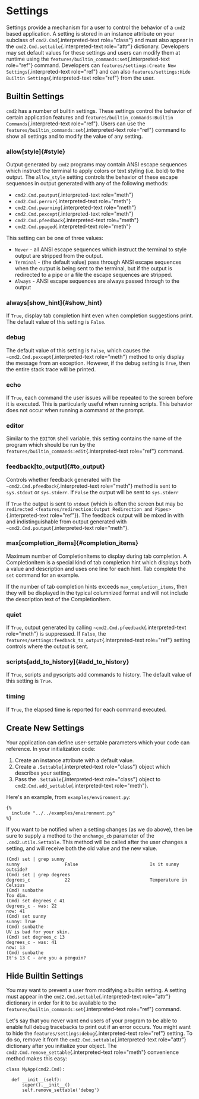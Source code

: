 # Settings

Settings provide a mechanism for a user to control the behavior of a `cmd2` based application. A setting is stored in an instance attribute on your subclass of `cmd2.Cmd`{.interpreted-text role="class"} and must also appear in the `cmd2.Cmd.settable`{.interpreted-text role="attr"} dictionary. Developers may set default values for these settings and users can modify them at runtime using the `features/builtin_commands:set`{.interpreted-text role="ref"} command. Developers can `features/settings:Create New Settings`{.interpreted-text role="ref"} and can also `features/settings:Hide Builtin Settings`{.interpreted-text role="ref"} from the user.

## Builtin Settings

`cmd2` has a number of builtin settings. These settings control the behavior of certain application features and `features/builtin_commands:Builtin
Commands`{.interpreted-text role="ref"}. Users can use the `features/builtin_commands:set`{.interpreted-text role="ref"} command to show all settings and to modify the value of any setting.

### allow[style]{#style}

Output generated by `cmd2` programs may contain ANSI escape sequences which instruct the terminal to apply colors or text styling (i.e. bold) to the output. The `allow_style` setting controls the behavior of these escape sequences in output generated with any of the following methods:

-   `cmd2.Cmd.poutput`{.interpreted-text role="meth"}
-   `cmd2.Cmd.perror`{.interpreted-text role="meth"}
-   `cmd2.Cmd.pwarning`{.interpreted-text role="meth"}
-   `cmd2.Cmd.pexcept`{.interpreted-text role="meth"}
-   `cmd2.Cmd.pfeedback`{.interpreted-text role="meth"}
-   `cmd2.Cmd.ppaged`{.interpreted-text role="meth"}

This setting can be one of three values:

-   `Never` - all ANSI escape sequences which instruct the terminal to style output are stripped from the output.
-   `Terminal` - (the default value) pass through ANSI escape sequences when the output is being sent to the terminal, but if the output is redirected to a pipe or a file the escape sequences are stripped.
-   `Always` - ANSI escape sequences are always passed through to the output

### always[show_hint]{#show_hint}

If `True`, display tab completion hint even when completion suggestions print. The default value of this setting is `False`.

### debug

The default value of this setting is `False`, which causes the `~cmd2.Cmd.pexcept`{.interpreted-text role="meth"} method to only display the message from an exception. However, if the debug setting is `True`, then the entire stack trace will be printed.

### echo

If `True`, each command the user issues will be repeated to the screen before it is executed. This is particularly useful when running scripts. This behavior does not occur when running a command at the prompt.

### editor

Similar to the `EDITOR` shell variable, this setting contains the name of the program which should be run by the `features/builtin_commands:edit`{.interpreted-text role="ref"} command.

### feedback[to_output]{#to_output}

Controls whether feedback generated with the `~cmd2.Cmd.pfeedback`{.interpreted-text role="meth"} method is sent to `sys.stdout` or `sys.stderr`. If `False` the output will be sent to `sys.stderr`

If `True` the output is sent to `stdout` (which is often the screen but may be `redirected <features/redirection:Output Redirection and Pipes>`{.interpreted-text role="ref"}). The feedback output will be mixed in with and indistinguishable from output generated with `~cmd2.Cmd.poutput`{.interpreted-text role="meth"}.

### max[completion_items]{#completion_items}

Maximum number of CompletionItems to display during tab completion. A CompletionItem is a special kind of tab completion hint which displays both a value and description and uses one line for each hint. Tab complete the `set` command for an example.

If the number of tab completion hints exceeds `max_completion_items`, then they will be displayed in the typical columnized format and will not include the description text of the CompletionItem.

### quiet

If `True`, output generated by calling `~cmd2.Cmd.pfeedback`{.interpreted-text role="meth"} is suppressed. If `False`, the `features/settings:feedback_to_output`{.interpreted-text role="ref"} setting controls where the output is sent.

### scripts[add_to_history]{#add_to_history}

If `True`, scripts and pyscripts add commands to history. The default value of this setting is `True`.

### timing

If `True`, the elapsed time is reported for each command executed.

## Create New Settings

Your application can define user-settable parameters which your code can reference. In your initialization code:

1.  Create an instance attribute with a default value.
2.  Create a `.Settable`{.interpreted-text role="class"} object which describes your setting.
3.  Pass the `.Settable`{.interpreted-text role="class"} object to `cmd2.Cmd.add_settable`{.interpreted-text role="meth"}.

Here's an example, from `examples/environment.py`:

~~~
{% 
  include "../../examples/environment.py"
%}
~~~

If you want to be notified when a setting changes (as we do above), then be sure to supply a method to the `onchange_cb` parameter of the ``.cmd2.utils.Settable``. This method will be called after the user changes a setting, and will receive both the old value and the new value.

``` text
(Cmd) set | grep sunny
sunny                 False                           Is it sunny outside?
(Cmd) set | grep degrees
degrees_c             22                              Temperature in Celsius
(Cmd) sunbathe
Too dim.
(Cmd) set degrees_c 41
degrees_c - was: 22
now: 41
(Cmd) set sunny
sunny: True
(Cmd) sunbathe
UV is bad for your skin.
(Cmd) set degrees_c 13
degrees_c - was: 41
now: 13
(Cmd) sunbathe
It's 13 C - are you a penguin?
```

## Hide Builtin Settings

You may want to prevent a user from modifying a builtin setting. A setting must appear in the `cmd2.Cmd.settable`{.interpreted-text role="attr"} dictionary in order for it to be available to the `features/builtin_commands:set`{.interpreted-text role="ref"} command.

Let's say that you never want end users of your program to be able to enable full debug tracebacks to print out if an error occurs. You might want to hide the `features/settings:debug`{.interpreted-text role="ref"} setting. To do so, remove it from the `cmd2.Cmd.settable`{.interpreted-text role="attr"} dictionary after you initialize your object. The `cmd2.Cmd.remove_settable`{.interpreted-text role="meth"} convenience method makes this easy:

    class MyApp(cmd2.Cmd):

      def __init__(self):
          super().__init__()
          self.remove_settable('debug')
